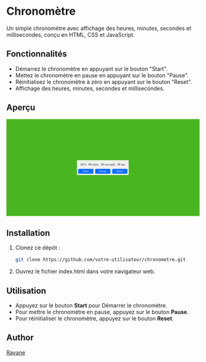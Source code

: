 # Chronomètre

Un simple chronomètre avec affichage des heures, minutes, secondes et millisecondes, conçu en HTML, CSS et JavaScript.

## Fonctionnalités

- Démarrez le chronomètre en appuyant sur le bouton "Start".
- Mettez le chronomètre en pause en appuyant sur le bouton "Pause".
- Réinitialisez le chronomètre à zéro en appuyant sur le bouton "Reset".
- Affichage des heures, minutes, secondes et millisecondes.

## Aperçu

![Resultat du Chronomètre](Image/resultat_code.png)


## Installation

1. Clonez ce dépôt  :

   ```bash
   git clone https://github.com/votre-utilisateur/chronometre.git

2. Ouvrez le fichier index.html dans votre navigateur web.

## Utilisation

- Appuyez sur le bouton **Start** pour Démarrer le chronomètre.
- Pour mettre le chronomètre en pause, appuyez sur le bouton **Pause**.
- Pour réinitialiser le chronomètre, appuyez sur le bouton  **Reset**.


## Author

[Rayane](https://github.com/RayaneC-01)